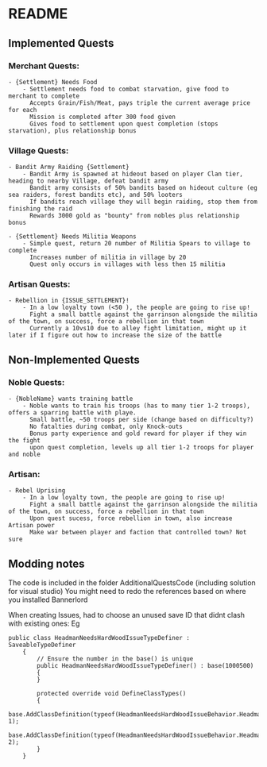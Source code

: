 # README
## Implemented Quests
### Merchant Quests:
    - {Settlement} Needs Food
        - Settlement needs food to combat starvation, give food to merchant to complete
          Accepts Grain/Fish/Meat, pays triple the current average price for each
          Mission is completed after 300 food given
          Gives food to settlement upon quest completion (stops starvation), plus relationship bonus

### Village Quests:
    - Bandit Army Raiding {Settlement}
        - Bandit Army is spawned at hideout based on player Clan tier, heading to nearby Village, defeat bandit army
          Bandit army consists of 50% bandits based on hideout culture (eg sea raiders, forest bandits etc), and 50% looters
          If bandits reach village they will begin raiding, stop them from finishing the raid
          Rewards 3000 gold as "bounty" from nobles plus relationship bonus

    - {Settlement} Needs Militia Weapons
        - Simple quest, return 20 number of Militia Spears to village to complete
          Increases number of militia in village by 20
          Quest only occurs in villages with less then 15 militia

### Artisan Quests:
    - Rebellion in {ISSUE_SETTLEMENT}!
        - In a low loyalty town (<50 ), the people are going to rise up!
          Fight a small battle against the garrinson alongside the militia of the town, on success, force a rebellion in that town
          Currently a 10vs10 due to alley fight limitation, might up it later if I figure out how to increase the size of the battle


## Non-Implemented Quests

### Noble Quests:
    - {NobleName} wants training battle
        - Noble wants to train his troops (has to many tier 1-2 troops), offers a sparring battle with playe.
          Small battle, ~50 troops per side (change based on difficulty?)
          No fatalties during combat, only Knock-outs
          Bonus party experience and gold reward for player if they win the fight
          upon quest completion, levels up all tier 1-2 troops for player and noble


### Artisan:
    - Rebel Uprising
        - In a low loyalty town, the people are going to rise up!
          Fight a small battle against the garrinson alongside the militia of the town, on success, force a rebellion in that town
          Upon quest sucess, force rebellion in town, also increase Artisan power
          Make war between player and faction that controlled town? Not sure



## Modding notes

The code is included in the folder AdditionalQuestsCode (including solution for visual studio)
You might need to redo the references based on where you installed Bannerlord

When creating Issues, had to choose an unused save ID that didnt clash with existing ones:
Eg
```
public class HeadmanNeedsHardWoodIssueTypeDefiner : SaveableTypeDefiner
    {
        // Ensure the number in the base() is unique
        public HeadmanNeedsHardWoodIssueTypeDefiner() : base(1000500)
        {
        }
        
        protected override void DefineClassTypes()
        {
            base.AddClassDefinition(typeof(HeadmanNeedsHardWoodIssueBehavior.HeadmanNeedsHardWoodIssue), 1);
            base.AddClassDefinition(typeof(HeadmanNeedsHardWoodIssueBehavior.HeadmanNeedsHardWoodIssueQuest), 2);
        }
    }
```
